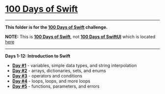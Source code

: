 # [100 Days of Swift](https://www.hackingwithswift.com/100)

---

**This folder is for the [100 Days of Swift](https://www.hackingwithswift.com/100) challenge.**

**NOTE:** This is **[100 Days of Swift](https://www.hackingwithswift.com/100)**, not **[100 Days of SwiftUI](https://www.hackingwithswift.com/100/swiftui)** which is located [here](/100DaysOfSwiftUI/)

---

**Days 1-12: Introduction to Swift**

- **[Day #1](/100DaysOfSwift/Day1/)** - variables, simple data types, and string interpolation
- **[Day #2](/100DaysOfSwift/Day2/)** - arrays, dictionaries, sets, and enums
- **[Day #3](/100DaysOfSwift/Day3/)** - operators and conditions
- **[Day #4](/100DaysOfSwift/Day4/)** - loops, loops, and more loops
- **[Day #5](/100DaysOfSwift/Day5/)** - functions, parameters, and errors